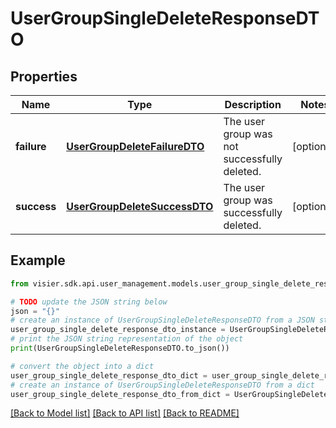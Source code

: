 # UserGroupSingleDeleteResponseDTO


## Properties

Name | Type | Description | Notes
------------ | ------------- | ------------- | -------------
**failure** | [**UserGroupDeleteFailureDTO**](UserGroupDeleteFailureDTO.md) | The user group was not successfully deleted. | [optional] 
**success** | [**UserGroupDeleteSuccessDTO**](UserGroupDeleteSuccessDTO.md) | The user group was successfully deleted. | [optional] 

## Example

```python
from visier.sdk.api.user_management.models.user_group_single_delete_response_dto import UserGroupSingleDeleteResponseDTO

# TODO update the JSON string below
json = "{}"
# create an instance of UserGroupSingleDeleteResponseDTO from a JSON string
user_group_single_delete_response_dto_instance = UserGroupSingleDeleteResponseDTO.from_json(json)
# print the JSON string representation of the object
print(UserGroupSingleDeleteResponseDTO.to_json())

# convert the object into a dict
user_group_single_delete_response_dto_dict = user_group_single_delete_response_dto_instance.to_dict()
# create an instance of UserGroupSingleDeleteResponseDTO from a dict
user_group_single_delete_response_dto_from_dict = UserGroupSingleDeleteResponseDTO.from_dict(user_group_single_delete_response_dto_dict)
```
[[Back to Model list]](../README.md#documentation-for-models) [[Back to API list]](../README.md#documentation-for-api-endpoints) [[Back to README]](../README.md)


